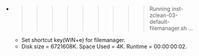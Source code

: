 * >>>>>>>>> Running inst-zclean-03-default-filemanager.sh ...
  * Set shortcut key(WIN+e) for filemanager.
  * Disk size = 6721608K. Space Used = 4K. Runtime = 00:00:00:02.
